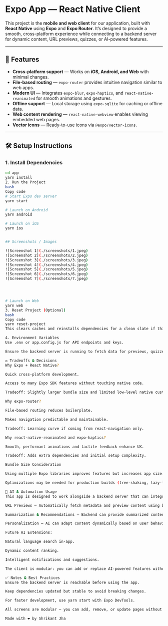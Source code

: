 # Expo App — React Native Client

This project is the **mobile and web client** for our application, built with **React Native** using **Expo** and **Expo Router**. It’s designed to provide a smooth, cross-platform experience while connecting to a backend server for dynamic content, URL previews, quizzes, or AI-powered features.  

---

## 🌟 Features

- **Cross-platform support** — Works on **iOS, Android, and Web** with minimal changes.
- **File-based routing** — `expo-router` provides intuitive navigation similar to web apps.
- **Modern UI** — Integrates `expo-blur`, `expo-haptics`, and `react-native-reanimated` for smooth animations and gestures.
- **Offline support** — Local storage using `expo-sqlite` for caching or offline data.
- **Web content rendering** — `react-native-webview` enables viewing embedded web pages.
- **Vector icons** — Ready-to-use icons via `@expo/vector-icons`.

---

## 🛠 Setup Instructions

### 1. Install Dependencies
```bash
cd app
yarn install
2. Run the Project
bash
Copy code
# Start Expo dev server
yarn start

# Launch on Android
yarn android

# Launch on iOS
yarn ios


## Screenshots / Images

![Screenshot 1](./screenshots/1.jpeg)
![Screenshot 2](./screenshots/2.jpeg)
![Screenshot 3](./screenshots/3.jpeg)
![Screenshot 4](./screenshots/4.jpeg)
![Screenshot 5](./screenshots/5.jpeg)
![Screenshot 6](./screenshots/6.jpeg)
![Screenshot 7](./screenshots/7.jpeg)




# Launch on Web
yarn web
3. Reset Project (Optional)
bash
Copy code
yarn reset-project
This clears caches and reinstalls dependencies for a clean slate if things break.

4. Environment Variables
Use .env or app.config.js for API endpoints and keys.

Ensure the backend server is running to fetch data for previews, quizzes, or AI services.

⚖ Tradeoffs & Decisions
Why Expo + React Native?

Quick cross-platform development.

Access to many Expo SDK features without touching native code.

Tradeoff: Slightly larger bundle size and limited low-level native customization unless ejecting.

Why expo-router?

File-based routing reduces boilerplate.

Makes navigation predictable and maintainable.

Tradeoff: Learning curve if coming from react-navigation only.

Why react-native-reanimated and expo-haptics?

Smooth, performant animations and tactile feedback enhance UX.

Tradeoff: Adds extra dependencies and initial setup complexity.

Bundle Size Consideration

Using multiple Expo libraries improves features but increases app size.

Optimizations may be needed for production builds (tree-shaking, lazy-loading).

🤖 AI & Automation Usage
This app is designed to work alongside a backend server that can integrate AI functionality:

URL Previews — Automatically fetch metadata and preview content using backend services.

Summarization & Recommendations — Backend can provide summarized content, quizzes, or suggested items based on AI.

Personalization — AI can adapt content dynamically based on user behavior.

Future AI Extensions:

Natural language search in-app.

Dynamic content ranking.

Intelligent notifications and suggestions.

The client is modular: you can add or replace AI-powered features without changing the core navigation.

✅ Notes & Best Practices
Ensure the backend server is reachable before using the app.

Keep dependencies updated but stable to avoid breaking changes.

For faster development, use yarn start with Expo DevTools.

All screens are modular — you can add, remove, or update pages without breaking navigation.

Made with ❤️ by Shrikant Jha